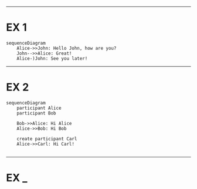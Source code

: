 ___
# EX 1
```mermaid
sequenceDiagram
    Alice->>John: Hello John, how are you?
    John-->>Alice: Great!
    Alice-)John: See you later!
```
___
# EX 2
```mermaid
sequenceDiagram
    participant Alice
    participant Bob

    Bob->>Alice: Hi Alice
    Alice->>Bob: Hi Bob
    
    create participant Carl
    Alice->>Carl: Hi Carl!


```

___
# EX _
```mermaid

```